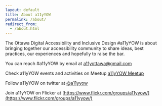 ```yaml
---
layout: default
title: About a11yYOW
permalink: /about/
redirect_from:
  - /about.html
---
```

The Ottawa Digital Accessibility and Inclusive Design #a11yYOW is about bringing together our accessibility community to share ideas, best practices, our experiences and hopefully to raise the bar.

You can reach #a11yYOW by email at a11yottawa@gmail.com 

Check a11yYOW events and activities on Meetup [a11yYOW Meetup](https://www.meetup.com/a11yOttawa/)

Follow a11yYOW on twitter at [@a11yyow](https://twitter.com/a11yYOW)

Join a11yYOW on Flicker at [https://www.flickr.com/groups/a11yyow/](https://www.flickr.com/groups/a11yyow/)

